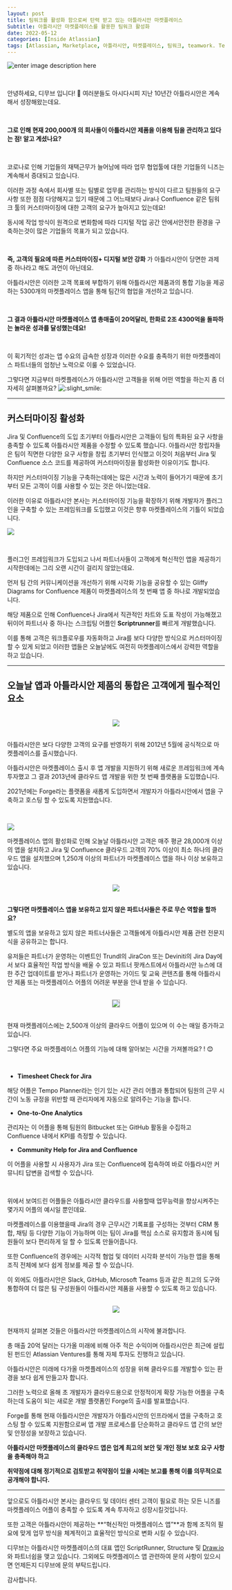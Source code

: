 ```yaml
---
layout: post
title: 팀워크를 활성화 함으로써 탄력 받고 있는 아틀라시안 마켓플레이스
Subtitle: 아틀라시안 마켓플레이스를 활용한 팀워크 활성화
date: 2022-05-12
categories: [Inside Atlassian]
tags: [Atlassian, Marketplace, 아틀라시안, 마켓플레이스, 팀워크, teamwork. Teamwork]
---
```



![enter image description here](https://3kllhk1ibq34qk6sp3bhtox1-wpengine.netdna-ssl.com/wp-content/uploads/2021/12/1120-x-545-px@2x-1560x760.png)

<br/>

안녕하세요, 디무브 입니다! 🎈 여러분들도 아시다시피 지난 10년간 아틀라시안은 계속해서 성장해왔는데요.



<br/>

**그로 인해 현재 200,000개 의 회사들이 아틀라시안 제품을 이용해 팀을 관리하고 있다는 점! 알고 계셨나요?**

 <br/>

코로나로 인해 기업들의 재택근무가 늘어남에 따라 업무 협업툴에 대한 기업들의 니즈는 계속해서 증대되고 있습니다.

이러한 과정 속에서 회사별 또는 팀별로 업무를 관리하는 방식이 다르고 팀원들의 요구사항 또한 점점 다양해지고 있기 때문에 그 어느때보다 Jira나 Confluence 같은 팀워크 툴의 커스터마이징에 대한 고객의 요구가 높아지고 있는데요!

 

동시에 작업 방식이 원격으로 변화함에 따라 디지털 작업 공간 안에서안전한 환경을 구축하는것이 많은 기업들의 목표가 되고 있습니다.

 <br/>

**즉, 고객의 필요에 따른 커스터마이징+ 디지털 보안 강화** 가 아틀라시안이 당면한 과제 중 하나라고 해도 과언이 아닌데요.

아틀라시안은 이러한 고객 목표에 부합하기 위해 아틀라시안 제품과의 통합 기능을 제공하는 5300개의 마켓플레이스 앱을 통해 팀간의 협업을 개선하고 있습니다.



<br/>

**그 결과 아틀라시안 마켓플레이스 앱 총매출이 20억달러, 한화로 2조 4300억을 돌파하는 놀라운 성과를 달성했는데요!**

 <br/>

이 획기적인 성과는 앱 수요의 급속한 성장과 이러한 수요를 충족하기 위한 마켓플레이스 파트너들의 엄청난 노력으로 이룰 수 있었습니다. 

그렇다면 지금부터 마켓플레이스가 아틀라시안 고객들을 위해 어떤 역할을 하는지 좀 더 자세히 살펴볼까요?   ![:slight_smile:](https://pf-emoji-service--cdn.us-east-1.prod.public.atl-paas.net/standard/a51a7674-8d5d-4495-a2d2-a67c090f5c3b/32x32/1f642.png)

---



## **커스터마이징 활성화**

 

Jira 및 Confluence의 도입 초기부터 아틀라시안은 고객들이 팀의 특화된 요구 사항을 충족할 수 있도록 아틀라시안 제품을 수정할 수 있도록 했습니다. 아틀라시안 창립자들은 팀이 직면한 다양한 요구 사항을 창립 초기부터 인식했고 이것이 처음부터 Jira 및 Confluence 소스 코드를 제공하여 커스터마이징을 활성화한 이유이기도 합니다.



하지만 커스터마이징 기능을 구축하는데에는 많은 시간과 노력이 들어가기 때문에 초기부터 모든 고객이 이를 사용할 수 있는 것은 아니었는데요.

이러한 이유로 아틀라시안 본사는 커스터마이징 기능을 확장하기 위해 개발자가 플러그인을 구축할 수 있는 프레임워크를 도입했고 이것은 향후 마켓플레이스의 기틀이 되었습니다.



![](/assets/images/banners/Marketplace-Teamwork/1.png)



<br/>

플러그인 프레임워크가 도입되고 나서 파트너사들이 고객에게 혁신적인 앱을 제공하기 시작한데에는 그리 오랜 시간이 걸리지 않았는데요.

 

먼저 팀 간의 커뮤니케이션을 개선하기 위해 시각화 기능을 공유할 수 있는 Gliffy Diagrams for Confluence 제품이 마켓플레이스의 첫 번째 앱 중 하나로 개발되었습니다.

 

해당 제품으로 인해 Confluence나 Jira에서 직관적인 차트와 도표 작성이 가능해졌고 뒤이어 파트너사 중 하나는 스크립팅 어플인 **Scriptrunner**를 빠르게 개발했습니다.

이를 통해 고객은 워크플로우를 자동화하고 Jira를 보다 다양한 방식으로 커스터마이징 할 수 있게 되었고 이러한 앱들은 오늘날에도 여전히 마켓플레이스에서 강력한 역할을 하고 있습니다.

---



## 오늘날 앱과 아틀라시안 제품의 통합은 고객에게 필수적인 요소

<br/>

<center><img src="/assets/images/banners/Marketplace-Teamwork/2.png"> </center>







<br/>

아틀라시안은 보다 다양한 고객의 요구를 반영하기 위해 2012년 5월에 공식적으로 마켓플레이스를 출시했습니다.

 

아틀라시안은 마켓플레이스 출시 후 앱 개발을 지원하기 위해 새로운 프레임워크에 계속 투자했고 그 결과 2013년에 클라우드 앱 개발을 위한 첫 번째 플랫폼을 도입했습니다.

2021년에는 Forge라는 플랫폼을 새롭게 도입하면서 개발자가 아틀라시안에서 앱을 구축하고 호스팅 할 수 있도록 지원했습니다.

<br/>

![](/assets/images/banners/Marketplace-Teamwork/3.png)



마켓플레이스 앱의 활성화로 인해 오늘날 아틀라시안 고객은 매주 평균 28,000개 이상의 앱을 설치하고 Jira 및 Confluence 클라우드 고객의 70% 이상이 최소 하나의 클라우드 앱을 설치했으며 1,250개 이상의 파트너가 마켓플레이스 앱을 하나 이상 보유하고 있습니다.

<br/>



<center><img src="/assets/images/banners/Marketplace-Teamwork/4.png"> </center>



<br/>

**그렇다면 마켓플레이스 앱을 보유하고 있지 않은 파트너사들은 주로 무슨 역할을 할까요?**

 

별도의 앱을 보유하고 있지 않은 파트너사들은 고객들에게 아틀라시안 제품 관련 전문지식을 공유하고는 합니다.

 

유저들은 파트너가 운영하는 이벤트인 Trundl의 JiraCon 또는 Deviniti의 Jira Day에서 보다 효율적인 작업 방식을 배울 수 있고 파트너 팟캐스트에서 아틀라시안 뉴스에 대한 주간 업데이트를 받거나 파트너가 운영하는 가이드 및 교육 콘텐츠를 통해 아틀라시안 제품 또는 마켓플레이스 어플의 어려운 부분을 안내 받을 수 있습니다.

<br/>

<center><img src="/assets/images/banners/Marketplace-Teamwork/5.png" style="border: 1px solid darkgray;"> </center>

<br/>

현재 마켓플레이스에는 2,500개 이상의 클라우드 어플이 있으며 이 수는 매일 증가하고 있습니다.

그렇다면 주요 마켓플레이스 어플의 기능에 대해 알아보는 시간을 가져볼까요? ! :blush:

 <br/>

- **Timesheet Check for Jira**

해당 어플은 Tempo Planner라는 인기 있는 시간 관리 어플과 통합되어 팀원의 근무 시간이 노동 규정을 위반할 때 관리자에게 자동으로 알려주는 기능을 합니다.

 

- **One-to-One Analytics**

관리자는 이 어플을 통해 팀원의 Bitbucket 또는 GitHub 활동을 수집하고 Confluence 내에서 KPI를 측정할 수 있습니다.

 

- **Community Help for Jira and Confluence**

이 어플을 사용할 시 사용자가 Jira 또는 Confluence에 접속하여 바로 아틀라시안 커뮤니티 답변을 검색할 수 있습니다.

 

<br/>

위에서 보여드린 어플들은 아틀라시안 클라우드를 사용할때 업무능력을 향상시켜주는 몇가지 어플의 예시일 뿐인데요. 

 

마켓플레이스를 이용했을때 Jira의 경우 근무시간 기록표를 구성하는 것부터 CRM 통합, 채팅 등 다양한 기능이 가능하며 이는 팀이 Jira를 핵심 소스로 유지함과 동시에 팀원들이 보다 편리하게 일 할 수 있도록 만들어줍니다.

 

또한 Confluence의 경우에는 시각적 협업 및 데이터 시각화 분석이 가능한 앱을 통해  조직 전체에 보다 쉽게 정보를 제공 할 수 있습니다.



이 외에도 아틀라시안은 Slack, GitHub, Microsoft Teams 등과 같은 최고의 도구와 통합하여 더 많은 팀 구성원들이 아틀라시안 제품을 사용할 수 있도록 하고 있습니다.

<br/>

<center><img src="/assets/images/banners/Marketplace-Teamwork/6.png"> </center>

<br/>

현재까지 살펴본 것들은 아틀라시안 마켓플레이스의 시작에 불과합니다.

총 매출 20억 달러는 다가올 미래에 비해 아주 적은 수익이며 아틀라시안은 최근에 설립된 펀드인 Atlassian Ventures를 통해 자체 투자도 진행하고 있습니다.

 

아틀라시안은 미래에 다가올 마켓플레이스의 성장을 위해 클라우드를 개발할수 있는 환경을 보다 쉽게 만들고자 합니다.

그러한 노력으로 올해 초 개발자가 클라우드용으로 안정적이게 확장 가능한 어플을 구축하는데 도움이 되는 새로운 개발 플랫폼인 Forge의 출시를 발표했습니다.

 

Forge를 통해 현재 아틀라시안은 개발자가 아틀라시안의 인프라에서 앱을 구축하고 호스팅 할 수 있도록 지원함으로써 앱 개발 프로세스를 단순화하고 클라우드 앱 간의 보안 및 안정성을 보장하고 있습니다.

 

**아틀라시안 마켓플레이스의 클라우드 앱은 업계 최고의 보안 및 개인 정보 보호 요구 사항을 충족해야 하고**

**취약점에 대해 정기적으로 검토받고 취약점이 있을 시에는 보고를 통해 이를 의무적으로 공개해야 합니다.**

 

------

 

앞으로도 아틀라시안 본사는 클라우드 및 데이터 센터 고객이 필요로 하는 모든 니즈를 마켓플레이스 어플이 충족할 수 있도록 계속 투자하고 성장시킬것입니다. 

 

또한 고객은 아틀라시안이 제공하는 **“혁신적인 마켓플레이스 앱”**과 함께 조직의 필요에 맞게 업무 방식을 체계적이고 효율적인 방식으로 변화 시킬 수 있습니다.

 

디무브는 아틀라시안 마켓플레이스의 대표 앱인 ScriptRunner, Structure 및 [Draw.io](http://draw.io/) 와 파트너쉽을 맺고 있습니다. 그외에도 마켓플레이스 앱 관련하여 문의 사항이 있으시면 언제든지 디무브에 문의 부탁드립니다.

감사합니다. 
